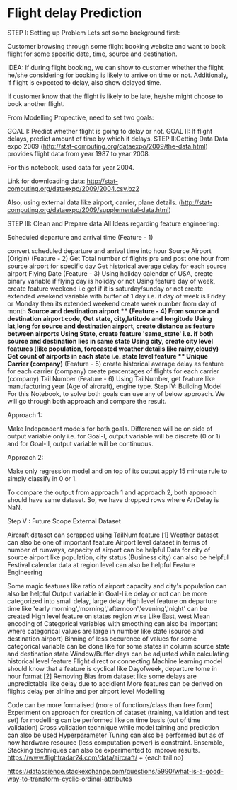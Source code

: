 # Flight delay Prediction
STEP I: Setting up Problem
Lets set some background first:

Customer browsing through some flight booking website and want to book flight for some specific date, time, source and destination.

IDEA: If during flight booking, we can show to customer whether the flight he/she considering for booking is likely to arrive on time or not. Additionaly, if flight is expected to delay, also show delayed time.

If customer know that the flight is likely to be late, he/she might choose to book another flight.

From Modelling Propective, need to set two goals:

GOAL I: Predict whether flight is going to delay or not.
GOAL II: If flight delays, predict amount of time by which it delays.
STEP II:Getting Data
Data expo 2009 (http://stat-computing.org/dataexpo/2009/the-data.html) provides flight data from year 1987 to year 2008.

For this notebook, used data for year 2004.

Link for downloading data: http://stat-computing.org/dataexpo/2009/2004.csv.bz2

Also, using external data like airport, carrier, plane details. (http://stat-computing.org/dataexpo/2009/supplemental-data.html)

STEP III: Clean and Prepare data
All Ideas regarding feature engineering:

Scheduled departure and arrival time (Feature - 1)

convert scheduled departure and arrival time into hour Source Airport (Origin) (Feature - 2)
Get Total number of flights pre and post one hour from source airport for specific day
Get historical average delay for each source airport Flying Date (Feature - 3)
Using holiday calendar of USA, create binary variable if flying day is holiday or not
Using feature day of week, create feature weekend i.e get if it is saturday/sunday or not
create extended weekend variable with buffer of 1 day i.e. if day of week is Friday or Monday then its extended weekend
create week number from day of month **Source and destination airport ** (Feature - 4)
From source and destination airport code, Get state, city,latitude and longitude
Using lat,long for source and destination airport, create distance as feature between airports
Using State, create feature 'same_state' i.e. if both source and destination lies in same state
Using city, create city level features (like population, forecasted weather details like rainy,cloudy)
Get count of airports in each state i.e. state level feature ** Unique Carrier (company)** (Feature - 5)
create historical average delay as feature for each carrier (company)
create percentages of flights for each carrier (company) Tail Number (Feature - 6)
Using TailNumber, get feature like manufacturing year (Age of aircraft), engine type.
Step IV: Building Model
For this Notebook, to solve both goals can use any of below approach. We will go through both approach and compare the result.

Approach 1:

Make Independent models for both goals. Difference will be on side of output variable only i.e. for Goal-I, output variable will be discrete (0 or 1) and for Goal-II, output variable will be continuous.

Approach 2:

Make only regression model and on top of its output apply 15 minute rule to simply classify in 0 or 1.

To compare the output from approach 1 and approach 2, both approach should have same dataset. So, we have dropped rows where ArrDelay is NaN.

Step V : Future Scope
External Dataset

Aircraft dataset can scrapped using TailNum feature [1]
Weather dataset can also be one of important feature
Airport level dataset in terms of number of runways, capacity of airport can be helpful
Data for city of source airport like population, city status (Business city) can also be helpful
Festival calendar data at region level can also be helpful
Feature Engineering

Some magic features like ratio of airport capacity and city's population can also be helpful
Output variable in Goal-I i.e delay or not can be more categorized into small delay, large delay
High level feature on departure time like 'early morning','morning','afternoon','evening','night' can be created
High level feature on states region wise Like East, west
Mean encoding of Categorical variables with smoothing can also be important where categorical values are large in number like state (source and destination airport)
Binning of less occurence of values for some categorical variable can be done like for some states in column source state and destination state
Window/Buffer days can be adjusted while calculating historical level feature
Flight direct or connecting
Machine learning model should know that a feature is cyclical like Dayofweek, departure tome in hour format [2]
Removing Bias from dataset like some delays are unpredictable like delay due to accidient
More features can be derived on flights delay per airline and per airport level
Modelling

Code can be more formalised (more of functions/class than free form)
Experiment on approach for creation of dataset (training, validation and test set) for modelling can be performed like on time basis (out of time validation)
Cross validation technique while model taining and prediction can also be used
Hyperparameter Tuning can also be performed but as of now hardware resource (less computation power) is constraint.
Ensemble, Stacking techniques can also be experimented to improve results.
https://www.flightradar24.com/data/aircraft/ + {each tail no}

https://datascience.stackexchange.com/questions/5990/what-is-a-good-way-to-transform-cyclic-ordinal-attributes
